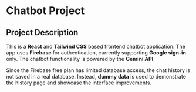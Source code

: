 # Chatbot Project

## Project Description

This is a **React** and **Tailwind CSS** based frontend chatbot application. The app uses **Firebase** for authentication, currently supporting **Google sign-in** only. The chatbot functionality is powered by the **Gemini API**.  

Since the Firebase free plan has limited database access, the chat history is not saved in a real database. Instead, **dummy data** is used to demonstrate the history page and showcase the interface improvements.
